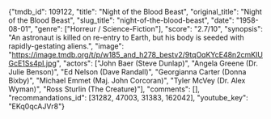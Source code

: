 {"tmdb_id": 109122, "title": "Night of the Blood Beast", "original_title": "Night of the Blood Beast", "slug_title": "night-of-the-blood-beast", "date": "1958-08-01", "genre": ["Horreur / Science-Fiction"], "score": "2.7/10", "synopsis": "An astronaut is killed on re-entry to Earth, but his body is seeded with rapidly-gestating aliens.", "image": "https://image.tmdb.org/t/p/w185_and_h278_bestv2/9tqOqKYcE48n2cmKIUGcE1Ss4pI.jpg", "actors": ["John Baer (Steve Dunlap)", "Angela Greene (Dr. Julie Benson)", "Ed Nelson (Dave Randall)", "Georgianna Carter (Donna Bixby)", "Michael Emmet (Maj. John Corcoran)", "Tyler McVey (Dr. Alex Wyman)", "Ross Sturlin (The Creature)"], "comments": [], "recommandations_id": [31282, 47003, 31383, 162042], "youtube_key": "EKq0qcAJVr8"}